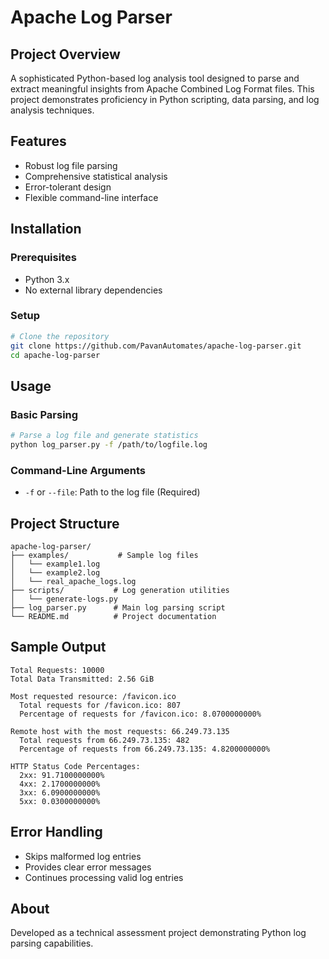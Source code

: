 # Apache Log Parser

## Project Overview

A sophisticated Python-based log analysis tool designed to parse and extract meaningful insights from Apache Combined Log Format files. This project demonstrates proficiency in Python scripting, data parsing, and log analysis techniques.

## Features

- Robust log file parsing
- Comprehensive statistical analysis
- Error-tolerant design
- Flexible command-line interface

## Installation

### Prerequisites

- Python 3.x
- No external library dependencies

### Setup

```bash
# Clone the repository
git clone https://github.com/PavanAutomates/apache-log-parser.git
cd apache-log-parser
```

## Usage

### Basic Parsing

```bash
# Parse a log file and generate statistics
python log_parser.py -f /path/to/logfile.log
```

### Command-Line Arguments

- `-f` or `--file`: Path to the log file (Required)

## Project Structure

```
apache-log-parser/
├── examples/           # Sample log files
│   └── example1.log
│   └── example2.log
│   └── real_apache_logs.log
├── scripts/           # Log generation utilities
│   └── generate-logs.py
├── log_parser.py      # Main log parsing script
└── README.md          # Project documentation
```

## Sample Output

```
Total Requests: 10000
Total Data Transmitted: 2.56 GiB

Most requested resource: /favicon.ico
  Total requests for /favicon.ico: 807
  Percentage of requests for /favicon.ico: 8.0700000000%

Remote host with the most requests: 66.249.73.135
  Total requests from 66.249.73.135: 482
  Percentage of requests from 66.249.73.135: 4.8200000000%

HTTP Status Code Percentages:
  2xx: 91.7100000000%
  4xx: 2.1700000000%
  3xx: 6.0900000000%
  5xx: 0.0300000000%
```

## Error Handling

- Skips malformed log entries
- Provides clear error messages
- Continues processing valid log entries


## About

Developed as a technical assessment project demonstrating Python log parsing capabilities.